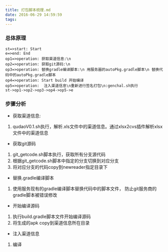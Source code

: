 ```yaml
---
title: 打包脚本梳理.md
date: 2016-06-29 14:59:59
tags:
---
```

### 总体原理
```flow
st=>start: Start
e=>end: End
op1=>operation: 获取渠道信息:\n 
op2=>operation: 获取git源码:\n 
op3=>operation: 替换gradle编译脚本:\n 用服务器的autoPkg.gradle脚本\n 替换代码中的autoPkg.gradle脚本 
op4=>operation: Start build 开始编译
op5=>operation:  注入渠道信息\n重新进行签名打包\n:genchal.sh执行
st->op1->op2->op3->op4->op5->e
```
### 步骤分析
- 获取渠道信息:
1. qudaoV0.1.sh执行，解析.xls文件中的渠道信息。通过xlsx2cvs插件解析xlsx文件中的渠道信息
- 获取git源码
1. git_getcode.sh脚本执行，获取所有分支源代码
2. 根据git_getcode.sh脚本中指定的分支切换到对应分支
3. 将对应分支的代码copy到newreader指定目录下
- 替换.gradle编译脚本
1. 使用服务现有的gradle编译脚本替换代码中的脚本文件， 防止git服务商的gradle脚本被错误修改
- 开始编译源码
1. 执行build.gradle脚本文件开始编译源码
2. 将生成的apk copy到渠道信息所在目录
- 注入渠道信息
1. 编译